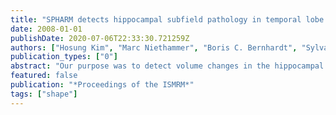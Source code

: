 ```yaml
---
title: "SPHARM detects hippocampal subfield pathology in temporal lobe epilepsy"
date: 2008-01-01
publishDate: 2020-07-06T22:33:30.721259Z
authors: ["Hosung Kim", "Marc Niethammer", "Boris C. Bernhardt", "Sylvain Bouix", "Neda Bernasconi", "Andrea Bernasconi"]
publication_types: ["0"]
abstract: "Our purpose was to detect volume changes in the hippocampal subfields of patients with pharmacoresistant temporal lobe epilepsy (TLE) using SPHARM, a surface-based shape analysis method. We studied 95 TLE patients with unilateral hippocampal atrophy on MR volumetry and 46 controls. SPHARM applied to manual hippocampal labels measured a distance at each vertex between groups. In more than 40% of patients, we found a bilateral CA1 inward deformation more marked ipsilateral to the focus. These changes were negatively correlated with disease duration. Predominant CA1 atrophy with relative sparing of other subfields is in agreement with histopathological hippocampal sclerosis."
featured: false
publication: "*Proceedings of the ISMRM*"
tags: ["shape"]
---
```


